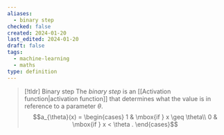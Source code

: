 ```yaml
---
aliases:
  - binary step
checked: false
created: 2024-01-20
last_edited: 2024-01-20
draft: false
tags:
  - machine-learning
  - maths
type: definition
---
```

>[!tldr] Binary step
>The *binary step* is an [[Activation function|activation function]] that determines what the value is in reference to a parameter $\theta$.
>$$a_{\theta}(x) = \begin{cases} 1 & \mbox{if } x \geq \theta\\ 0 & \mbox{if } x < \theta . \end{cases}$$



